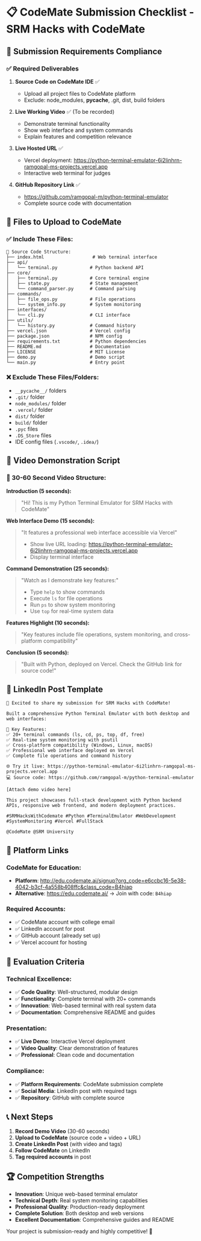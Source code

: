 # 📋 CodeMate Submission Checklist - SRM Hacks with CodeMate

## 🎯 Submission Requirements Compliance

### ✅ Required Deliverables

1. **Source Code on CodeMate IDE** ✅
   - Upload all project files to CodeMate platform
   - Exclude: node_modules, __pycache__, .git, dist, build folders

2. **Live Working Video** ✅ (To be recorded)
   - Demonstrate terminal functionality
   - Show web interface and system commands
   - Explain features and competition relevance

3. **Live Hosted URL** ✅
   - Vercel deployment: https://python-terminal-emulator-6i2linhrn-ramgopal-ms-projects.vercel.app
   - Interactive web terminal for judges

4. **GitHub Repository Link** ✅
   - https://github.com/ramgopal-m/python-terminal-emulator
   - Complete source code with documentation

## 📁 Files to Upload to CodeMate

### ✅ Include These Files:
```
📂 Source Code Structure:
├── index.html                  # Web terminal interface
├── api/
│   └── terminal.py            # Python backend API
├── core/
│   ├── terminal.py            # Core terminal engine
│   ├── state.py               # State management
│   └── command_parser.py      # Command parsing
├── commands/
│   ├── file_ops.py            # File operations
│   └── system_info.py         # System monitoring
├── interfaces/
│   └── cli.py                 # CLI interface
├── utils/
│   └── history.py             # Command history
├── vercel.json                # Vercel config
├── package.json               # NPM config
├── requirements.txt           # Python dependencies
├── README.md                  # Documentation
├── LICENSE                    # MIT License
├── demo.py                    # Demo script
└── main.py                    # Entry point
```

### ❌ Exclude These Files/Folders:
- `__pycache__/` folders
- `.git/` folder
- `node_modules/` folder
- `.vercel/` folder
- `dist/` folder
- `build/` folder
- `.pyc` files
- `.DS_Store` files
- IDE config files (`.vscode/`, `.idea/`)

## 🎥 Video Demonstration Script

### 📝 30-60 Second Video Structure:

**Introduction (5 seconds):**
> "Hi! This is my Python Terminal Emulator for SRM Hacks with CodeMate"

**Web Interface Demo (15 seconds):**
> "It features a professional web interface accessible via Vercel"
> - Show live URL loading: https://python-terminal-emulator-6i2linhrn-ramgopal-ms-projects.vercel.app
> - Display terminal interface

**Command Demonstration (25 seconds):**
> "Watch as I demonstrate key features:"
> - Type `help` to show commands
> - Execute `ls` for file operations
> - Run `ps` to show system monitoring
> - Use `top` for real-time system data

**Features Highlight (10 seconds):**
> "Key features include file operations, system monitoring, and cross-platform compatibility"

**Conclusion (5 seconds):**
> "Built with Python, deployed on Vercel. Check the GitHub link for source code!"

## 📱 LinkedIn Post Template

```
🚀 Excited to share my submission for SRM Hacks with CodeMate!

Built a comprehensive Python Terminal Emulator with both desktop and web interfaces:

🔧 Key Features:
✅ 20+ terminal commands (ls, cd, ps, top, df, free)
✅ Real-time system monitoring with psutil
✅ Cross-platform compatibility (Windows, Linux, macOS)
✅ Professional web interface deployed on Vercel
✅ Complete file operations and command history

🌐 Try it live: https://python-terminal-emulator-6i2linhrn-ramgopal-ms-projects.vercel.app
💻 Source code: https://github.com/ramgopal-m/python-terminal-emulator

[Attach demo video here]

This project showcases full-stack development with Python backend APIs, responsive web frontend, and modern deployment practices.

#SRMHacksWithCodemate #Python #TerminalEmulator #WebDevelopment #SystemMonitoring #Vercel #FullStack

@CodeMate @SRM University
```

## 🔗 Platform Links

### CodeMate for Education:
- **Platform**: http://edu.codemate.ai/signup?org_code=e6ccbc16-5e38-4042-b3cf-4a558b408ffc&class_code=B4hiap
- **Alternative**: https://edu.codemate.ai/ → Join with code: `B4hiap`

### Required Accounts:
- ✅ CodeMate account with college email
- ✅ LinkedIn account for post
- ✅ GitHub account (already set up)
- ✅ Vercel account for hosting

## 🎯 Evaluation Criteria

### Technical Excellence:
- ✅ **Code Quality**: Well-structured, modular design
- ✅ **Functionality**: Complete terminal with 20+ commands
- ✅ **Innovation**: Web-based terminal with real system data
- ✅ **Documentation**: Comprehensive README and guides

### Presentation:
- ✅ **Live Demo**: Interactive Vercel deployment
- ✅ **Video Quality**: Clear demonstration of features
- ✅ **Professional**: Clean code and documentation

### Compliance:
- ✅ **Platform Requirements**: CodeMate submission complete
- ✅ **Social Media**: LinkedIn post with required tags
- ✅ **Repository**: GitHub with complete source

## 📞 Next Steps

1. **Record Demo Video** (30-60 seconds)
2. **Upload to CodeMate** (source code + video + URL)
3. **Create LinkedIn Post** (with video and tags)
4. **Follow CodeMate** on LinkedIn
5. **Tag required accounts** in post

## 🏆 Competition Strengths

- **Innovation**: Unique web-based terminal emulator
- **Technical Depth**: Real system monitoring capabilities
- **Professional Quality**: Production-ready deployment
- **Complete Solution**: Both desktop and web versions
- **Excellent Documentation**: Comprehensive guides and README

Your project is submission-ready and highly competitive! 🚀